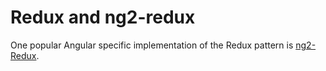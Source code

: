 # Redux and ng2-redux

One popular Angular specific implementation of the Redux pattern is
[ng2-Redux](https://github.com/angular-redux/ng2-redux).

